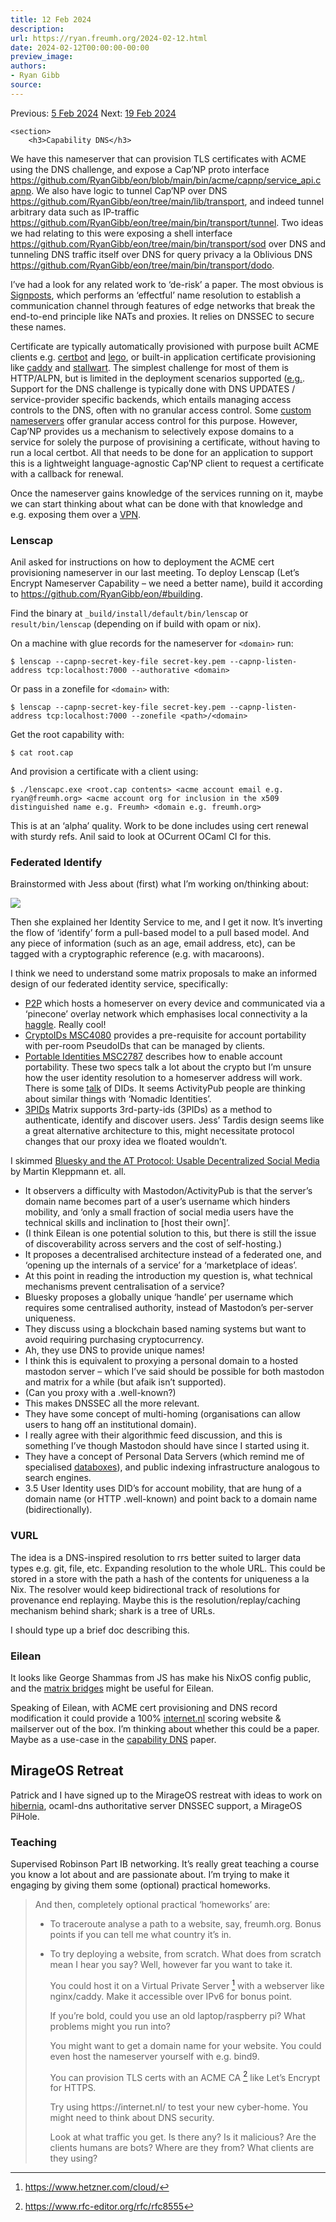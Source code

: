 ```yaml
---
title: 12 Feb 2024
description:
url: https://ryan.freumh.org/2024-02-12.html
date: 2024-02-12T00:00:00-00:00
preview_image:
authors:
- Ryan Gibb
source:
---
```


<article>
    <div class="container">
        <span>  Previous: <a href="https://ryan.freumh.org/2024-02-05.html"> 5 Feb 2024</a>  </span>
        <span>  Next: <a href="https://ryan.freumh.org/2024-02-19.html">19 Feb 2024</a>  </span>
    </div>
    
    <section>
        <h3>Capability DNS</h3>
<p><span>We have this nameserver that can
provision TLS certificates with ACME using the DNS challenge, and expose
a Cap’NP proto interface <a href="https://github.com/RyanGibb/eon/blob/a442c424ea06b2c819dd48c9e69838e09675b22b/bin/acme/capnp/service_api.capnp">https://github.com/RyanGibb/eon/blob/main/bin/acme/capnp/service_api.capnp</a>.
We also have logic to tunnel Cap’NP over DNS <a href="https://github.com/RyanGibb/eon/tree/a442c424ea06b2c819dd48c9e69838e09675b22b/lib/transport">https://github.com/RyanGibb/eon/tree/main/lib/transport</a>,
and indeed tunnel arbitrary data such as IP-traffic <a href="https://github.com/RyanGibb/eon/tree/a442c424ea06b2c819dd48c9e69838e09675b22b/bin/transport/tunnel">https://github.com/RyanGibb/eon/tree/main/bin/transport/tunnel</a>.
Two ideas we had relating to this were exposing a shell interface <a href="https://github.com/RyanGibb/eon/tree/a442c424ea06b2c819dd48c9e69838e09675b22b/bin/transport/sod">https://github.com/RyanGibb/eon/tree/main/bin/transport/sod</a>
over DNS and tunneling DNS traffic itself over DNS for query privacy a
la Oblivious DNS <a href="https://github.com/RyanGibb/eon/tree/a442c424ea06b2c819dd48c9e69838e09675b22b/bin/transport/dodo">https://github.com/RyanGibb/eon/tree/main/bin/transport/dodo</a>.</span></p>
<p><span>I’ve had a look for any related work
to ‘de-risk’ a paper. The most obvious is <a href="https://dl.acm.org/doi/pdf/10.1145/2377677.2377692">Signposts</a>,
which performs an ‘effectful’ name resolution to establish a
communication channel through features of edge networks that break the
end-to-end principle like NATs and proxies. It relies on DNSSEC to
secure these names.</span></p>
<p><span>Certificate are typically
automatically provisioned with purpose built ACME clients e.g.&nbsp;<a href="https://certbot.eff.org/">certbot</a> and <a href="https://github.com/go-acme/lego">lego</a>, or built-in application
certificate provisioning like <a href="https://caddyserver.com/docs/automatic-https">caddy</a> and <a href="https://stalw.art/docs/server/tls/acme/">stallwart</a>. The
simplest challenge for most of them is HTTP/ALPN, but is limited in the
deployment scenarios supported (<a href="https://mailarchive.ietf.org/arch/msg/acme/ZzgtWzZICj_HQ19geObENv12Lv8/">e.g.</a>.
Support for the DNS challenge is typically done with DNS UPDATES /
service-provider specific backends, which entails managing access
controls to the DNS, often with no granular access control. Some <a href="https://github.com/joohoi/acme-dns">custom nameservers</a> offer
granular access control for this purpose. However, Cap’NP provides us a
mechanism to selectively expose domains to a service for solely the
purpose of provisining a certificate, without having to run a local
certbot. All that needs to be done for an application to support this is
a lightweight language-agnostic Cap’NP client to request a certificate
with a callback for renewal.</span></p>
<p><span>Once the nameserver gains knowledge
of the services running on it, maybe we can start thinking about what
can be done with that knowledge and e.g.&nbsp;exposing them over a <a href="https://tailscale.com/kb/1100/services">VPN</a>.</span></p>
<h3>Lenscap</h3>
<p><span>Anil asked for instructions on how to
deployment the ACME cert provisioning nameserver in our last meeting. To
deploy Lenscap (Let’s Encrypt Nameserver Capability – we need a better
name), build it according to <a href="https://github.com/RyanGibb/eon/#building">https://github.com/RyanGibb/eon/#building</a>.</span></p>
<p><span>Find the binary at
<code>_build/install/default/bin/lenscap</code> or
<code>result/bin/lenscap</code> (depending on if build with opam or
nix).</span></p>
<p><span>On a machine with glue records for the
nameserver for <code>&lt;domain&gt;</code> run:</span></p>
<pre><code>$ lenscap --capnp-secret-key-file secret-key.pem --capnp-listen-address tcp:localhost:7000 --authorative &lt;domain&gt;</code></pre>
<p><span>Or pass in a zonefile for
<code>&lt;domain&gt;</code> with:</span></p>
<pre><code>$ lenscap --capnp-secret-key-file secret-key.pem --capnp-listen-address tcp:localhost:7000 --zonefile &lt;path&gt;/&lt;domain&gt;</code></pre>
<p><span>Get the root capability with:</span></p>
<pre><code>$ cat root.cap</code></pre>
<p><span>And provision a certificate with a client
using:</span></p>
<pre><code>$ ./lenscapc.exe &lt;root.cap contents&gt; &lt;acme account email e.g. ryan@freumh.org&gt; &lt;acme account org for inclusion in the x509 distinguished name e.g. Freumh&gt; &lt;domain e.g. freumh.org&gt;</code></pre>
<p><span>This is at an ‘alpha’ quality. Work to be
done includes using cert renewal with sturdy refs. Anil said to look at
OCurrent OCaml CI for this.</span></p>
<h3>Federated Identify</h3>
<p><span>Brainstormed with Jess about
(first) what I’m working on/thinking about:</span></p>
<p><img src="https://ryan.freumh.org/images/2024-02-08.jpg"></p>
<p><span>Then she explained her Identity
Service to me, and I get it now. It’s inverting the flow of ‘identify’
form a pull-based model to a pull based model. And any piece of
information (such as an age, email address, etc), can be tagged with a
cryptographic reference (e.g.&nbsp;with macaroons).</span></p>
<p><span>I think we need to understand
some matrix proposals to make an informed design of our federated
identity service, specifically:</span></p>
<ul>
<li><a href="https://matrix.org/blog/2020/06/02/introducing-p2p-matrix/">P2P</a>
which hosts a homeserver on every device and communicated via a
‘pinecone’ overlay network which emphasises local connectivity a la <a href="https://www.cl.cam.ac.uk/~jac22/haggle/5.pdf">haggle</a>. Really
cool!</li>
<li><a href="https://github.com/matrix-org/matrix-spec-proposals/blob/ae646ac6360ba691d8210057835ba45ed8da712d/proposals/4080-cryptographic-identities.md">CryptoIDs
MSC4080</a> provides a pre-requisite for account portability with
per-room PseudoIDs that can be managed by clients.</li>
<li><a href="https://github.com/matrix-org/matrix-spec-proposals/blob/e26c97c2bb69dc1f7ca5297abfa57786561505bb/proposals/2787-portable-identities.md">Portable
Identities MSC2787</a> describes how to enable account portability.
These two specs talk a lot about the crypto but I’m unsure how the user
identity resolution to a homeserver address will work. There is some <a href="https://github.com/matrix-org/matrix-spec/issues/246">talk</a> of
DIDs. It seems ActivityPub people are thinking about similar things with
‘Nomadic Identities’.</li>
<li><a href="https://spec.matrix.org/latest/#identity">3PIDs</a> Matrix
supports 3rd-party-ids (3PIDs) as a method to authenticate, identify and
discover users. Jess’ Tardis design seems like a great alternative
architecture to this, might necessitate protocol changes that our proxy
idea we floated wouldn’t.</li>
</ul>
<p><span>I skimmed <a href="https://arxiv.org/pdf/2402.03239.pdf">Bluesky and the AT Protocol:
Usable Decentralized Social Media</a> by Martin Kleppmann et.
all.</span></p>
<ul>
<li>It observers a difficulty with Mastodon/ActivityPub is that the
server’s domain name becomes part of a user’s username which hinders
mobility, and ‘only a small fraction of social media users have the
technical skills and inclination to [host their own]’.</li>
<li>(I think Eilean is one potential solution to this, but there is
still the issue of discoverability across servers and the cost of
self-hosting.)</li>
<li>It proposes a decentralised architecture instead of a federated one,
and ‘opening up the internals of a service’ for a ‘marketplace of
ideas’.</li>
<li>At this point in reading the introduction my question is, what
technical mechanisms prevent centralisation of a service?</li>
<li>Bluesky proposes a globally unique ‘handle’ per username which
requires some centralised authority, instead of Mastodon’s per-server
uniqueness.</li>
<li>They discuss using a blockchain based naming systems but want to
avoid requiring purchasing cryptocurrency.</li>
<li>Ah, they use DNS to provide unique names!</li>
<li>I think this is equivalent to proxying a personal domain to a hosted
mastodon server – which I’ve said should be possible for both mastodon
and matrix for a while (but afaik isn’t supported).</li>
<li>(Can you proxy with a .well-known?)</li>
<li>This makes DNSSEC all the more relevant.</li>
<li>They have some concept of multi-homing (organisations can allow
users to hang off an institutional domain).</li>
<li>I really agree with their algorithmic feed discussion, and this is
something I’ve though Mastodon should have since I started using
it.</li>
<li>They have a concept of Personal Data Servers (which remind me of
specialised <a href="https://anil.recoil.org/papers/2015-aarhus-databox.pdf">databoxes</a>),
and public indexing infrastructure analogous to search engines.</li>
<li>3.5 User Identity uses DID’s for account mobility, that are hung of
a domain name (or HTTP .well-known) and point back to a domain name
(bidirectionally).</li>
</ul>
<h3>VURL</h3>
<p><span>The idea is a DNS-inspired resolution to rrs
better suited to larger data types e.g.&nbsp;git, file, etc. Expanding
resolution to the whole URL. This could be stored in a store with the
path a hash of the contents for uniqueness a la Nix. The resolver would
keep bidirectional track of resolutions for provenance end replaying.
Maybe this is the resolution/replay/caching mechanism behind shark;
shark is a tree of URLs.</span></p>
<p><span>I should type up a brief doc describing
this.</span></p>
<h3>Eilean</h3>
<p><span>It looks like George Shammas from JS has
make his NixOS config public, and the <a href="https://github.com/georgyo/nix-conf/commit/0c54287d07917af96031343dd78f22c172fa3be4#diff-1f86bfe20707ca1714dd8919f49b3ab96c65b7c2b65dceb573ad91be33e5d091">matrix
bridges</a> might be useful for Eilean.</span></p>
<p><span>Speaking of Eilean, with ACME cert
provisioning and DNS record modification it could provide a 100% <a href="https://ryan.freumh.org/blog/fosdem/index.html#internet.nl">internet.nl</a> scoring
website &amp; mailserver out of the box. I’m thinking about whether this
could be a paper. Maybe as a use-case in the <a href="https://ryan.freumh.org/index.html#capability-dns">capability DNS</a> paper.</span></p>
<h2>MirageOS Retreat</h2>
<p><span>Patrick and I have signed up to
the MirageOS restreat with ideas to work on <a href="https://ryan.freumh.org/#hibernia">hibernia</a>, ocaml-dns authoritative server DNSSEC
support, a MirageOS PiHole.</span></p>
<h3>Teaching</h3>
<p><span>Supervised Robinson Part IB networking.
It’s really great teaching a course you know a lot about and are
passionate about. I’m trying to make it engaging by giving them some
(optional) practical homeworks.</span></p>
<blockquote>
<p><span>And then, completely optional practical
‘homeworks’ are:</span></p>
<ul>
<li><p><span>To traceroute analyse a path to a
website, say, freumh.org. Bonus points if you can tell me what country
it’s in.</span></p></li>
<li><p><span>To try deploying a website, from
scratch. What does from scratch mean I hear you say? Well, however far
you want to take it.</span></p>
<p><span>You could host it on a Virtual Private
Server <a href="https://ryan.freumh.org/atom.xml#fn1" class="footnote-ref" role="doc-noteref"><sup>1</sup></a> with a webserver like nginx/caddy.
Make it accessible over IPv6 for bonus point.</span></p>
<p><span>If you’re bold, could you use an old
laptop/raspberry pi? What problems might you run into?</span></p>
<p><span>You might want to get a domain name for
your website. You could even host the nameserver yourself with
e.g.&nbsp;bind9.</span></p>
<p><span>You can provision TLS certs with an ACME
CA <a href="https://ryan.freumh.org/atom.xml#fn2" class="footnote-ref" role="doc-noteref"><sup>2</sup></a> like Let’s Encrypt for
HTTPS.</span></p>
<p><span>Try using https://internet.nl/ to test
your new cyber-home. You might need to think about DNS
security.</span></p>
<p><span>Look at what traffic you get. Is there
any? Is it malicious? Are the clients humans are bots? Where are they
from? What clients are they using?</span></p></li>
</ul>
</blockquote>
<section class="footnotes footnotes-end-of-document" role="doc-endnotes">
<hr>
<ol>
<li><p><span><a href="https://www.hetzner.com/cloud/">https://www.hetzner.com/cloud/</a></span><a href="https://ryan.freumh.org/atom.xml#fnref1" class="footnote-back" role="doc-backlink">↩︎</a></p></li>
<li><p><span><a href="https://www.rfc-editor.org/rfc/rfc8555">https://www.rfc-editor.org/rfc/rfc8555</a></span><a href="https://ryan.freumh.org/atom.xml#fnref2" class="footnote-back" role="doc-backlink">↩︎</a></p></li>
</ol>
</section>
    </section>
</article>


